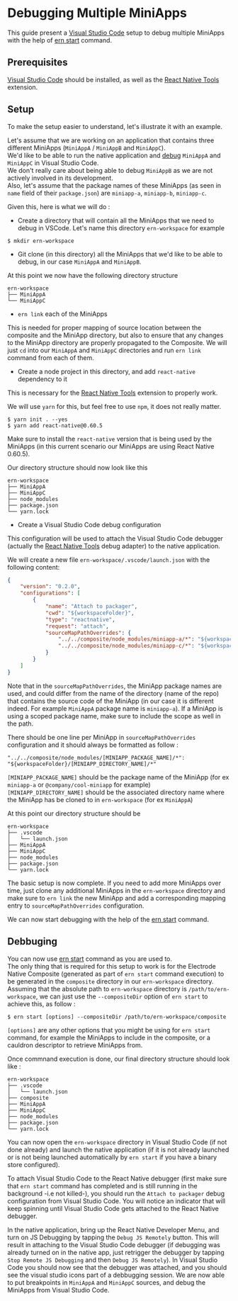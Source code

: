 # Debugging Multiple MiniApps

This guide present a [Visual Studio Code] setup to debug multiple MiniApps with the help of [ern start] command.  

## Prerequisites

[Visual Studio Code] should be installed, as well as the [React Native Tools] extension.

## Setup

To make the setup easier to understand, let's illustrate it with an example.

Let's assume that we are working on an application that contains three different MiniApps (`MiniAppA` / `MiniAppB` and `MiniAppC`).  
We'd like to be able to run the native application and [debug](https://code.visualstudio.com/docs/editor/debugging) `MiniAppA` and `MiniAppC` in Visual Studio Code.  
We don't really care about being able to debug `MiniAppB` as we are not actively involved in its development.  
Also, let's assume that the package names of these MiniApps (as seen in `name` field of their `package.json`) are `miniapp-a`, `miniapp-b`, `miniapp-c`.

Given this, here is what we will do :

- Create a directory that will contain all the MiniApps that we need to debug in VSCode. Let's name this directory `ern-workspace` for example

```shell
$ mkdir ern-workspace
```

- Git clone (in this directory) all the MiniApps that we'd like to be able to debug, in our case `MiniAppA` and `MiniAppB`. 

At this point we now have the following directory structure

```
ern-workspace
├── MiniAppA
└── MiniAppC
```

- `ern link` each of the MiniApps

This is needed for proper mapping of source location between the composite and the MiniApp directory, but also to ensure that any changes to the MiniApp directory are properly propagated to the Composite.
We will just `cd` into our `MiniAppA` and `MiniAppC` directories and run `ern link` command from each of them.

- Create a node project in this directory, and add `react-native` dependency to it

This is necessary for the [React Native Tools] extension to properly work.

We will use `yarn` for this, but feel free to use `npm`, it does not really matter.

```shell
$ yarn init . --yes
$ yarn add react-native@0.60.5
```

Make sure to install the `react-native` version that is being used by the MiniApps (in this current scenario our MiniApps are using React Native 0.60.5).

Our directory structure should now look like this 

```
ern-workspace
├── MiniAppA
├── MiniAppC
├── node_modules
├── package.json
└── yarn.lock
```

- Create a Visual Studio Code debug configuration

This configuration will be used to attach the Visual Studio Code debugger (actually the [React Native Tools] debug adapter) to the native application.

We will create a new file `ern-workspace/.vscode/launch.json` with the following content:

```json
{
    "version": "0.2.0",
    "configurations": [
        {
            "name": "Attach to packager",
            "cwd": "${workspaceFolder}",
            "type": "reactnative",
            "request": "attach",
            "sourceMapPathOverrides": {
                "../../composite/node_modules/miniapp-a/*": "${workspaceFolder}/MiniAppA/*",
                "../../composite/node_modules/miniapp-c/*": "${workspaceFolder}/MiniAppC/*"
            }
        }
    ]
}
```

Note that in the `sourceMapPathOverrides`, the MiniApp package names are used, and could differ from the name of the directory (name of the repo) that contains the source code of the MiniApp (in our case it is different indeed. For example `MiniAppA` package name is `miniapp-a`). If a MiniApp is using a scoped package name, make sure to include the scope as well in the path.

There should be one line per MiniApp in `sourceMapPathOverrides` configuration and it should always be formatted as follow :

```
"../../composite/node_modules/[MINIAPP_PACKAGE_NAME]/*": "${workspaceFolder}/[MINIAPP_DIRECTORY_NAME]/*"
```

`[MINIAPP_PACKAGE_NAME]` should be the package name of the MiniApp (for ex `miniapp-a` or `@company/cool-miniapp` for example)  
`[MINIAPP_DIRECTORY_NAME]` should be the associated directory name where the MiniApp has be cloned to in `ern-workspace` (for ex `MiniAppA`)

At this point our directory structure should be 

```
ern-workspace
├── .vscode
│   └── launch.json
├── MiniAppA
├── MiniAppC
├── node_modules
├── package.json
└── yarn.lock
```

The basic setup is now complete. If you need to add more MiniApps over time, just clone any additional MiniApps in the `ern-workspace` directory and make sure to `ern link` the new MiniApp and add a corresponding mapping entry to `sourceMapPathOverrides` configuration.

We can now start debugging with the help of the [ern start] command.

## Debbuging

You can now use [ern start] command as you are used to.  
The only thing that is required for this setup to work is for the Electrode Native Composite (generated as part of `ern start` command execution) to be generated in the `composite` directory in our `ern-workspace` directory. Assuming that the absolute path to `ern-workspace` directory is `/path/to/ern-workspace`, we can just use the `--compositeDir` option of `ern start` to achieve this, as follow :

```shell
$ ern start [options] --compositeDir /path/to/ern-workspace/composite
```

`[options]` are any other options that you might be using for `ern start` command, for example the MiniApps to include in the composite, or a cauldron descriptor to retrieve MiniApps from.

Once commnand execution is done, our final directory structure should look like :

```
ern-workspace
├── .vscode
│   └── launch.json
├── composite
├── MiniAppA
├── MiniAppC
├── node_modules
├── package.json
└── yarn.lock
```

You can now open the `ern-workspace` directory in Visual Studio Code (if not done already) and launch the native application (if it is not already launched or is not being launched automatically by `ern start` if you have a binary store configured). 

To attach Visual Studio Code to the React Native debugger (first make sure that `ern start` command has completed and is still running in the background -i.e not killed-), you should run the `Attach to packager` debug configuration from Visual Studio Code. You will notice an indicator that will keep spinning until Visual Studio Code gets attached to the React Native debugger.

In the native application, bring up the React Native Developer Menu, and turn on JS Debugging by tapping the `Debug JS Remotely` button. This will result in attaching to the Visual Studio Code debugger (if debugging was already turned on in the native app, just retrigger the debugger by tapping `Stop Remote JS Debugging` and then `Debug JS Remotely`). In Visual Studio Code you should now see that the debugger was attached, and you should see the visual studio icons part of a debbugging session. We are now able to put breakpoints in `MiniAppA` and `MiniAppC` sources, and debug the MiniApps from Visual Studio Code.

[Visual Studio Code]: https://code.visualstudio.com/
[React Native Tools]: https://marketplace.visualstudio.com/items?itemName=msjsdiag.vscode-react-native
[ern start]: ../cli/start.md
[ern link]: ../cli/link.md
